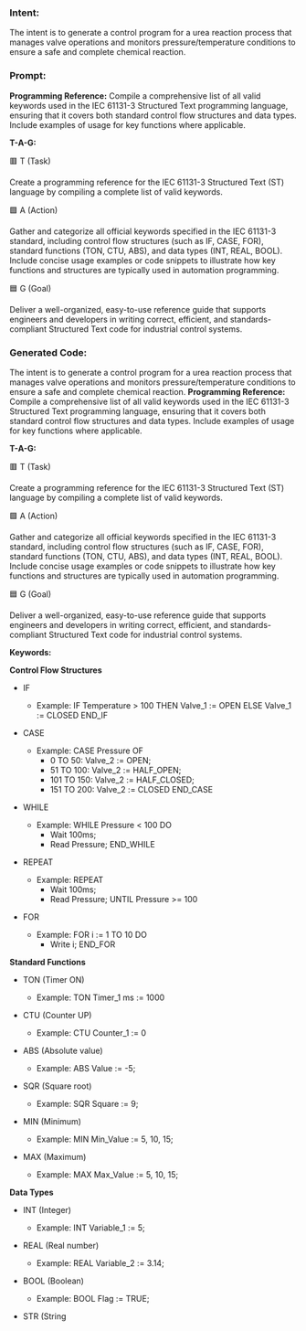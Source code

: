 ### Intent:
The intent is to generate a control program for a urea reaction process that manages valve operations and monitors pressure/temperature conditions to ensure a safe and complete chemical reaction.

### Prompt:
**Programming Reference:**
Compile a comprehensive list of all valid keywords used in the IEC 61131-3 Structured Text programming language, ensuring that it covers both standard control flow structures and data types. Include examples of usage for key functions where applicable.

**T-A-G:**

🟥 T (Task)

Create a programming reference for the IEC 61131-3 Structured Text (ST) language by compiling a complete list of valid keywords.

🟩 A (Action)

Gather and categorize all official keywords specified in the IEC 61131-3 standard, including control flow structures (such as IF, CASE, FOR), standard functions (TON, CTU, ABS), and data types (INT, REAL, BOOL). Include concise usage examples or code snippets to illustrate how key functions and structures are typically used in automation programming.

🟦 G (Goal)

Deliver a well-organized, easy-to-use reference guide that supports engineers and developers in writing correct, efficient, and standards-compliant Structured Text code for industrial control systems.

### Generated Code:
The intent is to generate a control program for a urea reaction process that manages valve operations and monitors pressure/temperature conditions to ensure a safe and complete chemical reaction.
**Programming Reference:**
Compile a comprehensive list of all valid keywords used in the IEC 61131-3 Structured Text programming language, ensuring that it covers both standard control flow structures and data types. Include examples of usage for key functions where applicable.

**T-A-G:**

🟥 T (Task)

Create a programming reference for the IEC 61131-3 Structured Text (ST) language by compiling a complete list of valid keywords.

🟩 A (Action)

Gather and categorize all official keywords specified in the IEC 61131-3 standard, including control flow structures (such as IF, CASE, FOR), standard functions (TON, CTU, ABS), and data types (INT, REAL, BOOL). Include concise usage examples or code snippets to illustrate how key functions and structures are typically used in automation programming.

🟦 G (Goal)

Deliver a well-organized, easy-to-use reference guide that supports engineers and developers in writing correct, efficient, and standards-compliant Structured Text code for industrial control systems.

**Keywords:**

**Control Flow Structures**

- IF
  - Example: IF Temperature > 100 THEN Valve_1 := OPEN ELSE Valve_1 := CLOSED END_IF

- CASE
  - Example: CASE Pressure OF
    - 0 TO 50: Valve_2 := OPEN;
    - 51 TO 100: Valve_2 := HALF_OPEN;
    - 101 TO 150: Valve_2 := HALF_CLOSED;
    - 151 TO 200: Valve_2 := CLOSED END_CASE

- WHILE
  - Example: WHILE Pressure < 100 DO
    - Wait 100ms;
    - Read Pressure;
    END_WHILE

- REPEAT
  - Example: REPEAT
    - Wait 100ms;
    - Read Pressure;
    UNTIL Pressure >= 100

- FOR
  - Example: FOR i := 1 TO 10 DO
    - Write i;
    END_FOR

**Standard Functions**

- TON (Timer ON)
  - Example: TON Timer_1 ms := 1000

- CTU (Counter UP)
  - Example: CTU Counter_1 := 0

- ABS (Absolute value)
  - Example: ABS Value := -5;

- SQR (Square root)
  - Example: SQR Square := 9;

- MIN (Minimum)
  - Example: MIN Min_Value := 5, 10, 15;

- MAX (Maximum)
  - Example: MAX Max_Value := 5, 10, 15;

**Data Types**

- INT (Integer)
  - Example: INT Variable_1 := 5;

- REAL (Real number)
  - Example: REAL Variable_2 := 3.14;

- BOOL (Boolean)
  - Example: BOOL Flag := TRUE;

- STR (String
